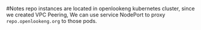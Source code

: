 #Notes
repo instances are located in openlookeng kubernetes cluster, since we
created VPC Peering, We can use service NodePort to proxy `repo.openlookeng.org` to
those pods.